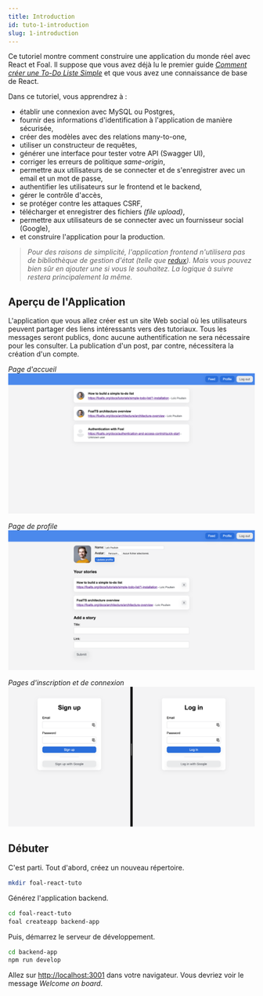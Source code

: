 ```yaml
---
title: Introduction
id: tuto-1-introduction
slug: 1-introduction
---
```


Ce tutoriel montre comment construire une application du monde réel avec React et Foal. Il suppose que vous avez déjà lu le premier guide *[Comment créer une To-Do Liste Simple](../simple-todo-list/1-installation.md)* et que vous avez une connaissance de base de React.

Dans ce tutoriel, vous apprendrez à :
- établir une connexion avec MySQL ou Postgres,
- fournir des informations d'identification à l'application de manière sécurisée,
- créer des modèles avec des relations many-to-one,
- utiliser un constructeur de requêtes,
- générer une interface pour tester votre API (Swagger UI),
- corriger les erreurs de politique *same-origin*,
- permettre aux utilisateurs de se connecter et de s'enregistrer avec un email et un mot de passe,
- authentifier les utilisateurs sur le frontend et le backend,
- gérer le contrôle d'accès,
- se protéger contre les attaques CSRF,
- télécharger et enregistrer des fichiers *(file upload)*,
- permettre aux utilisateurs de se connecter avec un fournisseur social (Google),
- et construire l'application pour la production.

> *Pour des raisons de simplicité, l'application frontend n'utilisera pas de bibliothèque de gestion d'état (telle que [redux](https://redux.js.org/)). Mais vous pouvez bien sûr en ajouter une si vous le souhaitez. La logique à suivre restera principalement la même.*

## Aperçu de l'Application

L'application que vous allez créer est un site Web social où les utilisateurs peuvent partager des liens intéressants vers des tutoriaux. Tous les messages seront publics, donc aucune authentification ne sera nécessaire pour les consulter. La publication d'un post, par contre, nécessitera la création d'un compte.

*Page d'accueil*
![Feed page](./images/feed.png)

*Page de profile*
![Profile page](./images/profile.png)

*Pages d'inscription et de connexion*
![Registration and login pages](./images/sign-up-and-log-in.png)

## Débuter

C'est parti. Tout d'abord, créez un nouveau répertoire.

```bash
mkdir foal-react-tuto
```

Générez l'application backend.

```bash
cd foal-react-tuto
foal createapp backend-app
```

Puis, démarrez le serveur de développement.

```bash
cd backend-app
npm run develop
```

Allez sur [http://localhost:3001](http://localhost:3001) dans votre navigateur. Vous devriez voir le message *Welcome on board*.